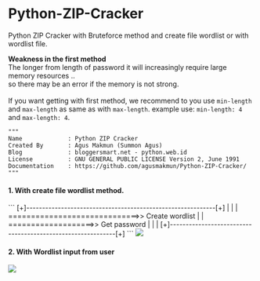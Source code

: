 # Python-ZIP-Cracker

Python ZIP Cracker with Bruteforce method and create file wordlist or with wordlist file.

<b>Weakness in the first method</b><br />
The longer from length of password it will increasingly require large memory resources .. <br />
so there may be an error if the memory is not strong.<br />
<br />
If you want getting with first method, we recommend to you use ``min-length`` and ``max-length`` as same as with ``max-length``. example use: ``min-length: 4`` and ``max-length: 4``.



```
"""
Name             : Python ZIP Cracker
Created By       : Agus Makmun (Summon Agus)
Blog             : bloggersmart.net - python.web.id
License          : GNU GENERAL PUBLIC LICENSE Version 2, June 1991
Documentation    : https://github.com/agusmakmun/Python-ZIP-Cracker/
"""
```
<h4>1. With create file wordlist method.</h4>
```
[+]------------------------------------------------------------[+]
 |                                                              |
 |     =============================>> Create wordlist          |
 |     ===================>> Get password                       |
 |                                                              |
[+]------------------------------------------------------------[+]
```
<img src="http://bloggersmart.net/wp-content/uploads/2015/06/success1.png"/>

<h4>2. With Wordlist input from user</h4>
<img src="http://bloggersmart.net/wp-content/uploads/2015/06/success2.png"/>
